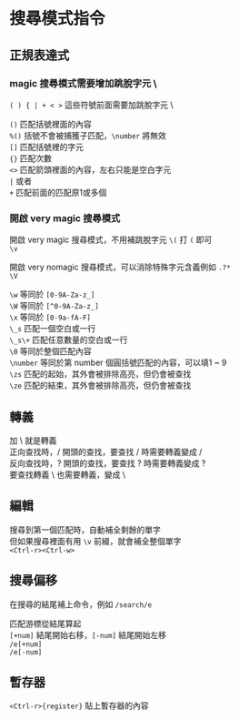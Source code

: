 # 搜尋模式指令

## 正規表達式

### magic 搜尋模式需要增加跳脫字元 \

`( ) { | + < >` 這些符號前面需要加跳脫字元 \

`()` 匹配括號裡面的內容  
`%()` 括號不會被捕獲子匹配，`\number` 將無效  
`[]` 匹配括號裡的字元  
`{}` 匹配次數  
`<>` 匹配箭頭裡面的內容，左右只能是空白字元  
`|` 或者  
`+` 匹配前面的匹配原1或多個

### 開啟 very magic 搜尋模式

開啟 very magic 搜尋模式，不用補跳脫字元 `\(` 打 `(` 即可  
`\v`

開啟 very nomagic 搜尋模式，可以消除特殊字元含義例如 `.?*`  
`\V`

`\w` 等同於 `[0-9A-Za-z_]`  
`\W` 等同於 `[^0-9A-Za-z_]`  
`\x` 等同於 `[0-9a-fA-F]`  
`\_s` 匹配一個空白或一行  
`\_s\+` 匹配任意數量的空白或一行  
`\0` 等同於整個匹配內容  
`\number` 等同於第 number 個圓括號匹配的內容，可以填1 ~ 9  
`\zs` 匹配的起始，其外會被排除高亮，但仍會被查找  
`\ze` 匹配的結束，其外會被排除高亮，但仍會被查找

## 轉義

加 \ 就是轉義  
正向查找時，/ 開頭的查找，要查找 / 時需要轉義變成 \/  
反向查找時，? 開頭的查找，要查找 ? 時需要轉義變成 \?  
要查找轉義 \ 也需要轉義，變成 \\

## 編輯

搜尋到第一個匹配時，自動補全剩餘的單字  
但如果搜尋裡面有用 `\v` 前綴，就會補全整個單字  
`<Ctrl-r><Ctrl-w>`

## 搜尋偏移

在搜尋的結尾補上命令，例如 `/search/e`

匹配游標從結尾算起  
`[+num]` 結尾開始右移，`[-num]` 結尾開始左移  
`/e[+num]`  
`/e[-num]`

## 暫存器

`<Ctrl-r>{register}` 貼上暫存器的內容

